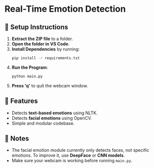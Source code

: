 # Real-Time Emotion Detection

## 📌 Setup Instructions
1. **Extract the ZIP file** to a folder.
2. **Open the folder in VS Code**.
3. **Install Dependencies** by running:
   ```bash
   pip install -r requirements.txt
   ```
4. **Run the Program**:
   ```bash
   python main.py
   ```
5. **Press 'q'** to quit the webcam window.

## 📌 Features
- Detects **text-based emotions** using NLTK.
- Detects **facial emotions** using OpenCV.
- Simple and modular codebase.

## 📌 Notes
- The facial emotion module currently only detects faces, not specific emotions. To improve it, use **DeepFace** or **CNN models**.
- Make sure your webcam is working before running `main.py`.
